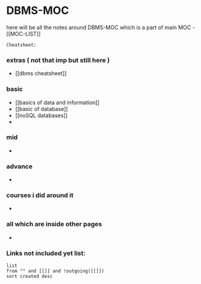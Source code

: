 
# DBMS-MOC

here will be all the notes around DBMS-MOC which is a part of main MOC - [[MOC-LIST]]

`Cheatsheet:`  

### extras ( not that imp but still here )

- [[dbms cheatsheet]]

### basic

- [[basics of data and information]]
- [[basic of database]]
- [[noSQL databases]]
- 


### mid

- 

### advance

- 


### courses i did around it

- 


### all which are inside other pages

- 


### **Links not included yet list:**
```dataview
list
from "" and [[]] and !outgoing([[]])
sort created desc
```
